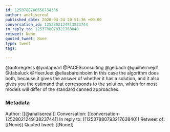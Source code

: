 ```yaml
---
id: 1253788706558734336
author: analisereal
published_date: 2020-04-24 20:51:36 +00:00
conversation_id: 1252802124913823744
in_reply_to: 1253788079321763840
retweet: None
quoted_tweet: None
type: tweet
tags:

---
```


@autoregress @yudapearl @PACESconsulting @gelbach @guilhermejd1 @Jabaluck @HeerJeet @eliasbareinboim In this case the algorithm does both, because it gives the answer of whether it has a solution, and it also gives you the estimand that corresponds to the solution, which for most models will differ of the standard canned approaches.

### Metadata

Author: [[@analisereal]]
Conversation: [[conversation-1252802124913823744]]
In reply to: [[1253788079321763840]]
Retweet of: [[None]]
Quoted tweet: [[None]]
